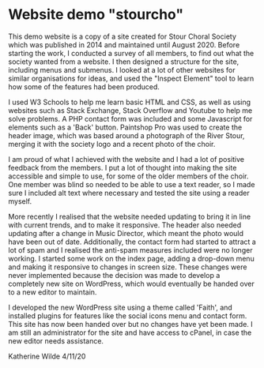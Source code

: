# Website demo "stourcho"

This demo website is a copy of a site created for Stour Choral Society which was published in 2014 and maintained until August 2020. 
Before starting the work, I conducted a survey of all members, to find out what the society wanted from a website. I then designed a structure for the site, 
including menus and submenus. I looked at a lot of other websites for similar organisations for ideas, 
and used the "Inspect Element" tool to learn how some of the features had been produced.

I used W3 Schools to help me learn basic HTML and CSS, as well as using websites such as Stack Exchange, Stack Overflow and Youtube to help me solve problems. 
A PHP contact form was included and some Javascript for elements such as a 'Back' button. 
Paintshop Pro was used to create the header image, which was based around a photograph of the River Stour, merging it with the society logo and a recent photo of the choir.

I am proud of what I achieved with the website and I had a lot of positive feedback from the members. 
I put a lot of thought into making the site accessible and simple to use, for some of the older members of the choir. 
One member was blind so needed to be able to use a text reader, so I made sure I included alt text where necessary and tested the site using a reader myself.

More recently I realised that the website needed updating to bring it in line with current trends, and to make it responsive. 
The header also needed updating after a change in Music Director, which meant the photo would have been out of date. 
Additionally, the contact form had started to attract a lot of spam and I realised the anti-spam measures included were no longer working. 
I started some work on the index page, adding a drop-down menu and making it responsive to changes in screen size. 
These changes were never implemented because the decision was made to develop a completely new site on WordPress, 
which would eventually be handed over to a new editor to maintain.

I developed the new WordPress site using a theme called 'Faith', and installed plugins for features like the social icons menu and contact form. 
This site has now been handed over but no changes have yet been made. 
I am still an administrator for the site and have access to cPanel, in case the new editor needs assistance.

Katherine Wilde 4/11/20

